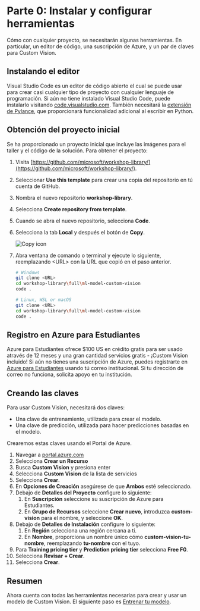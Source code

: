 # Parte 0: Instalar y configurar herramientas

Cómo con cualquier proyecto, se necesitarán algunas herramientas. En particular, un editor de código, una suscripción de Azure, y un par de claves para Custom Vision. 

## Instalando el editor

Visual Studio Code es un editor de código abierto el cual se puede usar para crear casi cualquier tipo de proyecto con cualquier lenguaje de programación. Si aún no tiene instalado Visual Studio Code, puede instalarlo visitando [code.visualstudio.com](https://code.visualstudio.com). También necesitará la  [extensión de Pylance](https://marketplace.visualstudio.com/items?itemName=ms-python.vscode-pylance), que proporcionará funcionalidad adicional al escribir en Python.

## Obtención del proyecto inicial

Se ha proporcionado un proyecto inicial que incluye las imágenes para el taller y el código de la solución. Para obtener el proyecto: 

1. Visita [https://github.com/microsoft/workshop-library/](https://github.com/microsoft/workshop-library/). 
1. Seleccionar **Use this template** para crear una copia del repositorio en tú cuenta de GitHub.
1. Nombra el nuevo repositorio **workshop-library**. 
1. Selecciona **Create repository from template**. 
1. Cuando se abra el nuevo repositorio, selecciona **Code**. 
1. Selecciona la tab **Local** y después el botón de  **Copy**. 


    ![Copy icon](../../images/copy.png)
    
1. Abra ventana de comando o terminal y ejecute lo siguiente, reemplazando \<URL\> con la URL que copió en el paso anterior. 

    ```bash
    # Windows
    git clone <URL>
    cd workshop-library\full\ml-model-custom-vision
    code .

    # Linux, WSL or macOS
    git clone <URL>
    cd workshop-library\full\ml-model-custom-vision
    code .
    ```

## Registro en Azure para Estudiantes

Azure para Estudiantes ofrece $100 US en crédito gratis para ser usado através de 12 meses y una gran cantidad servicios gratis - ¡Custom Vision incluido! Si aún no tienes una suscripción de Azure, puedes registrarte en [Azure para Estudiantes](https://azure.microsoft.com/free/students) usando tú correo institucional. Si tu dirección de correo no funciona, solicita apoyo en tu institución. 

## Creando las claves

Para usar Custom Vision, necesitará dos claves: 

- Una clave de entrenamiento, utilizada para crear el modelo. 
- Una clave de predicción, utilizada para hacer predicciones basadas en el modelo. 

Crearemos estas claves usando el Portal de Azure. 


1. Navegar a [portal.azure.com](https://portal.azure.com)
1. Selecciona **Crear un Recurso**
1. Busca **Custom Vision** y presiona enter
1. Selecciona **Custom Vision** de la lista de servicios
1. Selecciona **Crear**.  
1. En **Opciones de Creación** asegúrese de que **Ambos** esté seleccionado. 
2. Debajo de **Detalles del Proyecto** configure lo siguiente: 
    1. En **Suscripción**  seleccione su suscripción de Azure para Estudiantes. 
    1. En **Grupo de Recursos** seleccione **Crear nuevo**, introduzca  **custom-vision** para el nombre, y seleccione **OK**. 
4. Debajo de **Detalles de Instalación** configure lo siguiente: 
    1. En **Región** selecciona una región cercana a ti. 
    1. En **Nombre**, proporciona un nombre único cómo  **custom-vision-tu-nombre**, reemplazando **tu-nombre** con el tuyo. 
6. Para **Training pricing tier** y **Prediction pricing tier** selecciona **Free F0**.
7. Selecciona **Revisar + Crear**.
8. Selecciona **Crear**.


## Resumen

Ahora cuenta con todas las herramientas necesarias para crear y usar un modelo de Custom Vision. El siguiente paso es [Entrenar tu modelo](./train-es.md).
